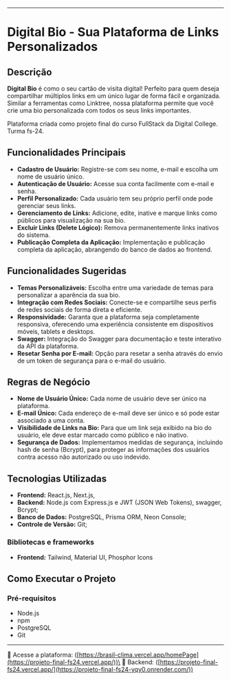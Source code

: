 
---

# Digital Bio - Sua Plataforma de Links Personalizados

## Descrição

**Digital Bio** é como o seu cartão de visita digital! Perfeito para quem deseja compartilhar múltiplos links em um único lugar de forma fácil e organizada. Similar a ferramentas como Linktree, nossa plataforma permite que você crie uma bio personalizada com todos os seus links importantes.

Plataforma criada como projeto final do curso FullStack da Digital College. Turma fs-24.

## Funcionalidades Principais

- **Cadastro de Usuário:** Registre-se com seu nome, e-mail e escolha um nome de usuário único.
- **Autenticação de Usuário:** Acesse sua conta facilmente com e-mail e senha.
- **Perfil Personalizado:** Cada usuário tem seu próprio perfil onde pode gerenciar seus links.
- **Gerenciamento de Links:** Adicione, edite, inative e marque links como públicos para visualização na sua bio.
- **Excluir Links (Delete Lógico):** Remova permanentemente links inativos do sistema.
- **Publicação Completa da Aplicação:** Implementação e publicação completa da aplicação, abrangendo do banco de dados ao frontend.

## Funcionalidades Sugeridas

- **Temas Personalizáveis:** Escolha entre uma variedade de temas para personalizar a aparência da sua bio.
- **Integração com Redes Sociais:** Conecte-se e compartilhe seus perfis de redes sociais de forma direta e eficiente.
- **Responsividade:** Garanta que a plataforma seja completamente responsiva, oferecendo uma experiência consistente em dispositivos móveis, tablets e desktops.
- **Swagger:** Integração do Swagger para documentação e teste interativo da API da plataforma.
- **Resetar Senha por E-mail:** Opção para resetar a senha através do envio de um token de segurança para o e-mail do usuário.

## Regras de Negócio

- **Nome de Usuário Único:** Cada nome de usuário deve ser único na plataforma.
- **E-mail Único:** Cada endereço de e-mail deve ser único e só pode estar associado a uma conta.
- **Visibilidade de Links na Bio:** Para que um link seja exibido na bio do usuário, ele deve estar marcado como público e não inativo.
- **Segurança de Dados:** Implementamos medidas de segurança, incluindo hash de senha (Bcrypt), para proteger as informações dos usuários contra acesso não autorizado ou uso indevido.

## Tecnologias Utilizadas

- **Frontend:** React.js, Next.js, 
- **Backend:** Node.js com Express.js e JWT (JSON Web Tokens), swagger, Bcrypt;
- **Banco de Dados:** PostgreSQL, Prisma ORM, Neon Console;
- **Controle de Versão:** Git;

###  Bibliotecas e frameworks

- **Frontend:** Tailwind, Material UI, Phosphor Icons

## Como Executar o Projeto

### Pré-requisitos

- Node.js
- npm 
- PostgreSQL
- Git

---
🔗 Acesse a plataforma: ([https://brasil-clima.vercel.app/homePage](https://projeto-final-fs24.vercel.app/))\
🔗 Backend: ([https://projeto-final-fs24.vercel.app/](https://projeto-final-fs24-yqy0.onrender.com/))

